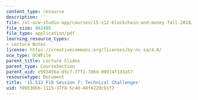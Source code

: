 ```yaml
---
content_type: resource
description: ''
file: /ol-ocw-studio-app/courses/15-s12-blockchain-and-money-fall-2018/f09530bb111537f85c4d48f4229cb1f3_MIT15_S12F18_ses7.pdf
file_size: 962405
file_type: application/pdf
learning_resource_types:
- Lecture Notes
license: https://creativecommons.org/licenses/by-nc-sa/4.0/
ocw_type: OCWFile
parent_title: Lecture Slides
parent_type: CourseSection
parent_uid: e593456a-d5c7-77f1-7d6d-00914f1d3a57
resourcetype: Document
title: '15.S12 F18 Session 7: Technical Challenges'
uid: f09530bb-1115-37f8-5c4d-48f4229cb1f3
---
```

